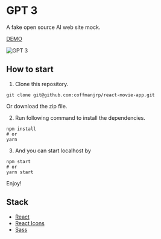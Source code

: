 # GPT 3

A fake open source AI web site mock.

[DEMO](https://pensive-booth-c90b5d.netlify.app/)

![GPT 3](https://res.cloudinary.com/coffmanjrp-dev/image/upload/v1643330840/coffmanjrp.io/gpt_3_8ef19ef53e.png)

## How to start

1. Clone this repository.

```
git clone git@github.com:coffmanjrp/react-movie-app.git
```

Or download the zip file.

2. Run following command to install the dependencies.

```
npm install
# or
yarn
```

3. And you can start localhost by

```
npm start
# or
yarn start
```

Enjoy!

## Stack

- [React](https://reactjs.org/)
- [React Icons](https://react-icons.github.io/react-icons/)
- [Sass](https://sass-lang.com/)
